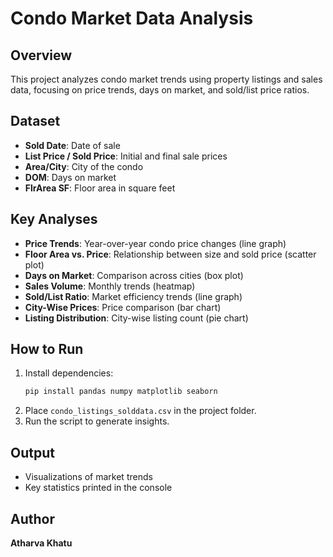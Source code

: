 # Condo Market Data Analysis

## Overview
This project analyzes condo market trends using property listings and sales data, focusing on price trends, days on market, and sold/list price ratios.

## Dataset
- **Sold Date**: Date of sale
- **List Price / Sold Price**: Initial and final sale prices
- **Area/City**: City of the condo
- **DOM**: Days on market
- **FlrArea SF**: Floor area in square feet

## Key Analyses
- **Price Trends**: Year-over-year condo price changes (line graph)
- **Floor Area vs. Price**: Relationship between size and sold price (scatter plot)
- **Days on Market**: Comparison across cities (box plot)
- **Sales Volume**: Monthly trends (heatmap)
- **Sold/List Ratio**: Market efficiency trends (line graph)
- **City-Wise Prices**: Price comparison (bar chart)
- **Listing Distribution**: City-wise listing count (pie chart)

## How to Run
1. Install dependencies:
   ```sh
   pip install pandas numpy matplotlib seaborn
   ```
2. Place `condo_listings_solddata.csv` in the project folder.
3. Run the script to generate insights.

## Output
- Visualizations of market trends
- Key statistics printed in the console

## Author
**Atharva Khatu**

